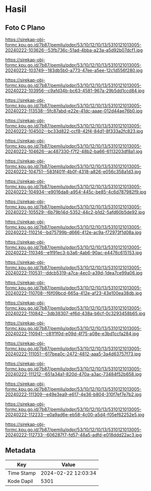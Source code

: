 # Hasil

## Foto C Plano

https://sirekap-obj-formc.kpu.go.id/7b87/pemilu/pdpr/53/10/12/10/13/5310121013005-20240222-103626--53fb736c-51ad-4bba-a23a-a5d92b07dcf1.jpg

https://sirekap-obj-formc.kpu.go.id/7b87/pemilu/pdpr/53/10/12/10/13/5310121013005-20240222-103749--183db5b0-a773-47ee-a5ee-12c1d556f280.jpg

https://sirekap-obj-formc.kpu.go.id/7b87/pemilu/pdpr/53/10/12/10/13/5310121013005-20240222-103956--c9afd34b-bc63-4581-967a-29b5dd1ccd84.jpg

https://sirekap-obj-formc.kpu.go.id/7b87/pemilu/pdpr/53/10/12/10/13/5310121013005-20240222-113538--5fc87abd-e22e-41dc-aaae-012d44ae76b0.jpg

https://sirekap-obj-formc.kpu.go.id/7b87/pemilu/pdpr/53/10/12/10/13/5310121013005-20240222-104502--bc33d822-ccf8-42f4-84d1-8f333a2fc823.jpg

https://sirekap-obj-formc.kpu.go.id/7b87/pemilu/pdpr/53/10/12/10/13/5310121013005-20240222-104626--ac487330-f7f2-48b2-ba66-6113203df8a1.jpg

https://sirekap-obj-formc.kpu.go.id/7b87/pemilu/pdpr/53/10/12/10/13/5310121013005-20240222-104751--583f401f-4b0f-4318-a826-e056c358a1d3.jpg

https://sirekap-obj-formc.kpu.go.id/7b87/pemilu/pdpr/53/10/12/10/13/5310121013005-20240222-104934--e9016da8-a954-445c-be85-4c6d787982f9.jpg

https://sirekap-obj-formc.kpu.go.id/7b87/pemilu/pdpr/53/10/12/10/13/5310121013005-20240222-105529--6b79b14d-5352-44c2-b1d2-5afd60b5de92.jpg

https://sirekap-obj-formc.kpu.go.id/7b87/pemilu/pdpr/53/10/12/10/13/5310121013005-20240222-110214--bd75799b-d666-412e-ac9a-f72973f1d08a.jpg

https://sirekap-obj-formc.kpu.go.id/7b87/pemilu/pdpr/53/10/12/10/13/5310121013005-20240222-110346--e1f91ec3-b3a6-4ab6-90ac-e4476c615153.jpg

https://sirekap-obj-formc.kpu.go.id/7b87/pemilu/pdpr/53/10/12/10/13/5310121013005-20240222-110531--ddcb5319-a7ca-4ec0-a39d-1dea7ce99a06.jpg

https://sirekap-obj-formc.kpu.go.id/7b87/pemilu/pdpr/53/10/12/10/13/5310121013005-20240222-110708--f6f09bcd-665a-412e-af23-43e100ea38db.jpg

https://sirekap-obj-formc.kpu.go.id/7b87/pemilu/pdpr/53/10/12/10/13/5310121013005-20240222-110842--3db38307-ef6d-438a-b6cf-0c3293458b65.jpg

https://sirekap-obj-formc.kpu.go.id/7b87/pemilu/pdpr/53/10/12/10/13/5310121013005-20240222-110941--c81f1f0d-e09d-4f75-a08e-e3bd1ccfa284.jpg

https://sirekap-obj-formc.kpu.go.id/7b87/pemilu/pdpr/53/10/12/10/13/5310121013005-20240222-111051--617bea0c-2472-4812-aaa5-3a4d63757f73.jpg

https://sirekap-obj-formc.kpu.go.id/7b87/pemilu/pdpr/53/10/12/10/13/5310121013005-20240222-111212--651a34a1-820d-470a-a3ac-73484f52b658.jpg

https://sirekap-obj-formc.kpu.go.id/7b87/pemilu/pdpr/53/10/12/10/13/5310121013005-20240222-111309--e49e3ea9-e617-4e36-b804-310f7ef7e7b2.jpg

https://sirekap-obj-formc.kpu.go.id/7b87/pemilu/pdpr/53/10/12/10/13/5310121013005-20240222-112233--e0a9ad6e-eb58-4c00-a5d4-f05ef62252e5.jpg

https://sirekap-obj-formc.kpu.go.id/7b87/pemilu/pdpr/53/10/12/10/13/5310121013005-20240222-112733--606287f7-fd57-48a5-adfd-e018ddd22ac3.jpg


## Metadata

| Key        | Value               |
| ---------- | ------------------- |
| Time Stamp | 2024-02-22 12:03:34 |
| Kode Dapil | 5301                |



